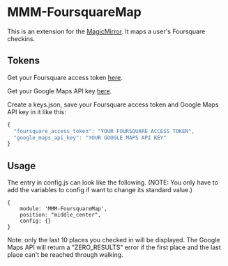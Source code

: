 # MMM-FoursquareMap
This is an extension for the [MagicMirror](https://github.com/MichMich/MagicMirror). It maps a user's Foursquare checkins.


## Tokens

Get your Foursquare access token [here](https://developer.foursquare.com/).

Get your Google Maps API key [here](https://developers.google.com/maps/documentation/javascript/).

Create a keys.json, save your Foursquare access token and Google Maps API key in it like this:

```Javascript
{
  "foursquare_access_token": "YOUR FOURSQUARE ACCESS TOKEN",
  "google_maps_api_key": "YOUR GOOGLE MAPS API KEY"
}
```


## Usage

The entry in config.js can look like the following. (NOTE: You only have to add the variables to config if want to change its standard value.)

```
{
	module: 'MMM-FoursquareMap',
    position: "middle_center",
	config: {}
}
```

Note: only the last 10 places you checked in will be displayed. The Google Maps API will return a "ZERO_RESULTS" error if the first place and the last place can't be reached through walking.
